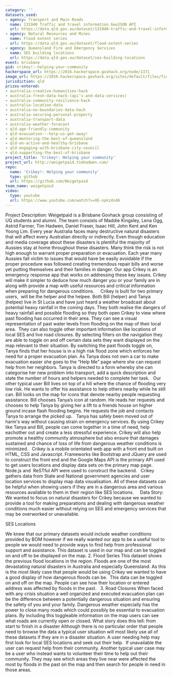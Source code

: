 ```yaml
---
category: ''
datasets_used:
- agency: Transport and Main Roads
  name: 131940 Traffic and travel information GeoJSON API
  url: https://data.qld.gov.au/dataset/131940-traffic-and-travel-information-geojson-api
- agency: Natural Resources and Mines
  name: Flood extent series
  url: https://data.qld.gov.au/dataset/flood-extent-series
- agency: Queensland Fire and Emergency Services
  name: SES building locations
  url: https://data.qld.gov.au/dataset/ses-building-locations
event: brisbane
gid: crikey!:-helping-your-community
hackerspace_url: https://2016.hackerspace.govhack.org/node/1371
image_url: https://2016.hackerspace.govhack.org/sites/default/files/field/image/happycarl.png
jurisdiction: qld
prizes-entered:
- australia-creative-humanities-hack
- australia-fresh-data-hack-(api’s-and-data-services)
- australia-community-resilience-hack
- australia-location-data
- australia-no-boundaries-data-hack
- australia-securing-personal-property
- australia-transport-data
- australia-weather-forecast
- qld-age-friendly-community
- qld-evacuation---help-us-get-away!
- qld-mentoring-the-best-of-queensland
- qld-an-active-and-healthy-brisbane
- qld-engaging-with-brisbane-city-council
- qld-supporting-the-best-of-brisbane
project_title: 'Crikey!: Helping your community'
project_url: http://weigetpaid.timhadwen.com/
repo:
  name: 'Crikey!: Helping your community'
  type: github
  url: https://github.com/Weigetpaid
team_name: weigetpaid
video:
  type: youtube
  url: https://www.youtube.com/watch?v=OE-npkzdsdA
---
```


Project Description:
Weigetpaid is a Brisbane Govhack group consisting of UQ students and alumni. The team consists of Maddie Kingsley, Lena Ogg, Astrid Farmer, Tim Hadwen, Daniel Fraser, Isaac Hill, John Kent and Ken Yoong Lim. Every year Australia faces many destructive natural disasters that will affect every Australian directly or indirectly. Even though education and media coverage about these disasters is plentiful the majority of Aussies stay at home throughout these disasters. Many think the risk is not high enough to warrant proper preparation or evacuation. Each year many Aussies fall victim to issues that would have be easily avoidable if the proper procedure was followed creating tremendous repair bills and worse yet putting themselves and their families in danger. Our app Crikey is an emergency response app that works on addressing these key issues. Crikey will make it simpler to deduce how much danger you or your family are in along with provide a map with useful resources and critical information when preparing for dangerous conditions.  ​​​​​​​
 
Crikey is built for two primary users,  will be the helper and the helpee. Both Bill (helper) and Tanya (helpee) live in St Lucia and have just heard a weather broadcast about potential heavy rainfall in the coming days. They both realise the dangers of heavy rainfall and possible flooding so they both open Crikey to view where past flooding has occurred in their area. They can see a visual representation of past water levels from flooding on the map of their local area.  They can also toggle other important information like locations of local SES and live road closures. By selecting filters on the navigation they are able to toggle on and off certain data sets they want displayed on the map relevant to their situation. By switching the past floods toggle on, Tanya finds that her house is in a high risk flood zone which enforces her need for a proper evacuation plan. As Tanya does not own a car to make evacuation easier she goes to the “Help Me” page where she can request help from her neighbors. Tanya is directed to a form whereby she can categorise her new problem into transport, add a quick description and state the number of hours and helpers needed to complete her task.
 
Our other typical user Bill lives on top of a hill where the chance of flooding very low risk. He wants to offer his assistance to help others nearby while he still can. Bill looks on the map for icons that denote nearby people requesting assistance. Bill chooses Tanya’s icon at random. He reads her requests and chooses to help Tanya by giving her a lift to a friends house on higher ground incase flash flooding begins. He requests the job and contacts Tanya to arrange the picked up. 
 
Tanya has safely been moved out of harm's way without causing strain on emergency services. By using Crikey like Tanya and Bill, people can come together in a time of need, help eachother out and create a less stressful experience. Crikey will also help promote a healthy community atmosphere but also ensure that damages sustained and chance of loss of life from dangerous weather conditions is minimized. 
 
Crikey is a mobile orientated web app with a front end built on HTML, CSS and Javascript. Frameworks like Bootstrap and JQuery are used to construct the front end and the Google Maps API is the primary API used to get users locations and display data sets on the primary map page. Node.js and  ReSTful API were used to construct the backend.
 
Crikey gathers data from State and National government agencies and user location services to display map data visualisation. All of these datasets can be helpful when showing users if they are in a dangerous area and various resources available to them in their region like SES locations.  
 
Data Story:
 
We wanted to focus on natural disasters for Crikey because we wanted to provide a tool for making preparations and dealing with dangerous weather conditions much easier without relying on SES and emergency services that may be overworked or unavailable. 
 

SES Locations

We knew that our primary datasets would include weather conditions provided by BOM however if we really wanted our app to be a useful tool to people we would need to provide ways to find help from professional support and assistance. This dataset is used in our map and can be toggled on and off to be displayed on the map. 
2. Flood Series
This dataset shows the previous flood locations in the region. Floods are one of the most devastating natural disasters in Australia and especially Queensland. As this is the most likely case that people would be using Crikey we wanted to have a good display of how dangerous floods can be.  This data can be toggled on and off on the map. People can see how their location or entered address was affected by floods in the past.
 
3. Road Closures
When faced with any crisis situation a well organized and executed evacuation plan can be the difference between a potentially dangerous situation and ensuring the safety of you and your family. Dangerous weather especially has the power to close many roads which could possibly be essential to evacuation plans. By including this toggleable information on the map users can see what roads are currently open or closed.
What story does this tell: from start to finish in a disaster
Although there is no particular order that people need to browse the data a typical user situation will most likely use all of these datasets if they are in a disaster situation. A user needing help may first look for local SES locations and seek out their help.  If unavailable the user can request help from their community.
Another typical user case may be a user who instead wants to volunteer their time to help out their community. They may see which areas they live near were affected the most by floods in the past on the map and then search for people in need in those areas.